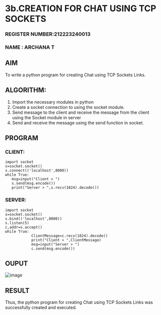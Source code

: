 # 3b.CREATION FOR CHAT USING TCP SOCKETS
### REGISTER NUMBER:212223240013  
### NAME : ARCHANA T  
## AIM
To write a python program for creating Chat using TCP Sockets Links.
## ALGORITHM:
1. Import the necessary modules in python
2. Create a socket connection to using the socket module.
3. Send message to the client and receive the message from the client using the Socket module in
 server
4. Send and receive the message using the send function in socket.
## PROGRAM
### CLIENT:
```
import socket 
s=socket.socket() 
s.connect(('localhost',8000)) 
while True: 
   msg=input("Client > ") 
   s.send(msg.encode()) 
   print("Server > ",s.recv(1024).decode())
```
### SERVER:
```
import socket 
s=socket.socket() 
s.bind(('localhost',8000)) 
s.listen(5) 
c,addr=s.accept() 
while True: 
            ClientMessage=c.recv(1024).decode() 
            print("Client > ",ClientMessage) 
            msg=input("Server > ") 
            c.send(msg.encode())
```
## OUPUT
![image](https://github.com/ARCHANAT1305/3b_CHAT_USING_TCP_SOCKETS/assets/145975189/1687ce10-8b50-4e99-bb2e-4e3e9d8fb8c9)

## RESULT
Thus, the python program for creating Chat using TCP Sockets Links was successfully 
created and executed.
